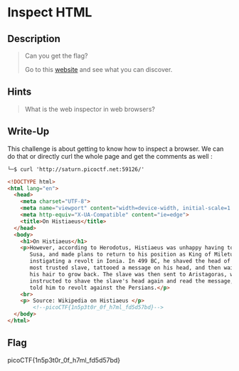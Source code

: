 # Inspect HTML

## Description

> Can you get the flag? 
> 
> Go to this [website](http://saturn.picoctf.net:59126/) and see what you can discover.

## Hints

> What is the web inspector in web browsers?

## Write-Up

This challenge is about getting to know how to inspect a browser. We can do that or directly curl the whole page and get the comments as well :

```
└─$ curl 'http://saturn.picoctf.net:59126/'
```

```html
<!DOCTYPE html>
<html lang="en">
  <head>
    <meta charset="UTF-8">
    <meta name="viewport" content="width=device-width, initial-scale=1.0">
    <meta http-equiv="X-UA-Compatible" content="ie=edge">
    <title>On Histiaeus</title>
  </head>
  <body>
    <h1>On Histiaeus</h1>
    <p>However, according to Herodotus, Histiaeus was unhappy having to stay in
       Susa, and made plans to return to his position as King of Miletus by 
       instigating a revolt in Ionia. In 499 BC, he shaved the head of his 
       most trusted slave, tattooed a message on his head, and then waited for 
       his hair to grow back. The slave was then sent to Aristagoras, who was 
       instructed to shave the slave's head again and read the message, which 
       told him to revolt against the Persians.</p>
    <br>
    <p> Source: Wikipedia on Histiaeus </p>
        <!--picoCTF{1n5p3t0r_0f_h7ml_fd5d57bd}-->
  </body>
</html>

```

## Flag

picoCTF{1n5p3t0r_0f_h7ml_fd5d57bd}